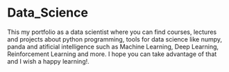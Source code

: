 # Data_Science
This my portfolio as a data scientist where you can find courses, lectures and projects about python programming, tools for data science like numpy, panda and atificial intelligence such as Machine Learning, Deep Learning, Reinforcement Learning  and more. I hope you can take advantage of that and I wish a happy learning!.
